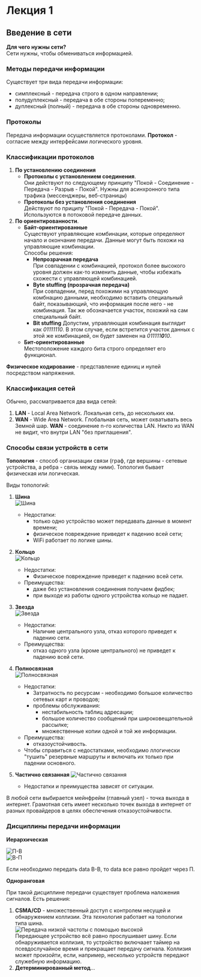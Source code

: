 # Лекция 1

## Введение в сети

**Для чего нужны сети?**  
Сети нужны, чтобы обмениваться информацией.

### Методы передачи информации

Существует три вида передачи информации:

- симплексный - передача строго в одном направлении;
- полудуплексный - передача в обе стороны попеременно;
- дуплексный (полный) - передача в обе стороны одновременно.

### Протоколы  

Передача информации осуществляется протоколами. **Протокол** - согласие между интерфейсами логического уровня.

### Классификации протоколов

1. **По установлению соединения**  
    - **Протоколы с установлением соединения**.  
    Они действуют по следующему принципу "Покой - Соединение - Передача - Разрыв - Покой". Нужны для асинхронного типа трафика (мессенджеры, веб-страницы)
    - **Протоколы без установления соединения**  
    Действуют по приципу "Покой - Передача - Покой". Используются в потоковой передаче данных.  
2. **По ориентированности**.  
    - **Байт-ориентированные**  
    Существуют управляющие комбинации, которые определяют начало и окончание передачи. Данные могут быть похожи на управляющие комбинации.  
    Способы решения:  
        - **Непрозрачная передача**  
        При совпадении с комбинацией, протокол более высокого уровня должен как-то изменить данные, чтобы избежать схожести с управляющей комбинацией.
        - **Byte stuffing (прозрачная передача)**  
        При совпадении, перед похожими на управляющую комбнацию данными, необходимо вставить специальный байт, показывающий, что информация после него - не комбинация. Так же обозначается участок, похожий на сам специальный байт.
        - **Bit stuffing**
        Допустим, управляющая комбинация выглядит как *01111110*. В этом случае, если встретится участок данных с этой же комбинацией, он будет заменен на *011111****0****10*.
    - **Бит-ориентированные**  
    Местоположение каждого бита строго определяет его функционал.

**Физическое кодирование** - представление единиц и нулей посредством напряжения.

### Классификация сетей

Обычно, рассматривается два вида сетей:

1. **LAN** - Local Area Network. Локальная сеть, до нескольких км.
2. **WAN** - Wide Area Network. Глобальная сеть, может охватывать весь Земной шар. **WAN** - соединение n-го количества LAN. Никто из WAN не видит, что внутри LAN "без приглашения".

### Способы связи устройств в сети

**Топология** - способ организации связи (граф, где вершины - сетевые устройства, а ребра - связь между ними). Топология бывает физическая или логическая.

Виды топологий:  

1. **Шина**  
![Шина](https://github.com/Degreezee/i4md/blob/master/NetworksAndTelecommunications/LectionImgs/Lection1/bus.png)  
    - Недостатки:
        - только одно устройство может передавать данные в момент времени;
        - физическое повреждение приведет к падению всей сети;
        - WiFi работает по логике шины.

2. **Кольцо**  
![Кольцо](https://github.com/Degreezee/i4md/blob/master/NetworksAndTelecommunications/LectionImgs/Lection1/ring.png)  
    - Недостатки:  
        - Физическое повреждение приведет к падению всей сети.
    - Преимущества:  
        - даже без установления соединения получаем фидбек;
        - при выходе из работы одного устройства кольцо не падает.

3. **Звезда**  
![Звезда](https://github.com/Degreezee/i4md/blob/master/NetworksAndTelecommunications/LectionImgs/Lection1/star.png)  
    - Недостатки:
        - Наличие центрального узла, отказ которого приведет к падению сети.
    - Преимущества:
        - отказ одного узла (кроме центрального) не приведет к падению всей сети.

4. **Полносвязная**  
![Полносвязная](https://github.com/Degreezee/i4md/blob/master/NetworksAndTelecommunications/LectionImgs/Lection1/fullconnected.png)  
    - Недостатки:
        - Затратность по ресурсам - необходимо большое количество сетевых карт и проводов;
        - проблемы обслуживания:
            - нестабильность таблиц адресации;
            - большое количество сообщений при широковещательной рассылке;
            - множественные копии одной и той же информации.
    - Преимущества:
        - отказоустойчивость.  
    - Чтобы справиться с недостатками, необходимо ллогически "тушить" резервные маршруты и включать их только при падении основного.

5. **Частично связанная**
![Частично связання](https://github.com/Degreezee/i4md/blob/master/NetworksAndTelecommunications/LectionImgs/Lection1/partiallyconnected.png)
    - Недостатки и преимущества зависят от ситуации.

В любой сети выбирается мейнфрейм (главный узел) - точка выхода в интернет. Грамотная сеть имеет несколько точек выхода в интернет от разных провайдеров в целях обеспечения отказоустойчивости.

### Дисциплины передачи информации

**Иерархическая**  

![П-В](https://github.com/Degreezee/i4md/blob/master/NetworksAndTelecommunications/LectionImgs/Lection1/first_to_second.png)  
![В-П](https://github.com/Degreezee/i4md/blob/master/NetworksAndTelecommunications/LectionImgs/Lection1/first_to_second.png)  

Если необходимо передать data В-В, то data все равно пройдет через П.

**Одноранговая**  

При такой дисциплине передачи существует проблема наложения сигналов. Есть решения:  

1. **CSMA/CD** - множественный доступ с контролем несущей и обнаружением коллизии. Эта *технология* работает на топологии типа шина.  
![Передача низкой частоты с помощью высокой](https://github.com/Degreezee/i4md/blob/master/NetworksAndTelecommunications/LectionImgs/Lection1/freq.png)  
Передающее устройство всё равно прослушивает шину. Если обнаруживается коллизия, то устройство включаает таймер на псевдослучайное время и прекращает передачу сигнала. Коллизия может произойти, если, например, несколько устройств передают служебную информацию.
2. **Детерминированный метод**...
